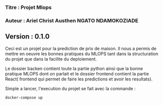 ### Titre : Projet Mlops

### Auteur : Ariel Christ Austhen NGATO NDAMOKOZIADE

## Version : 0.1.0

Ceci est un projet pour la prediction de prix de maison. Il nous a permis de mettre en oeuvre les bonnes pratiques du MLOPS tant dans la structuration du projet que dans la facilite du deploiement. 

Le dossier backen contient toute la partie python ainsi que la bonne pratique MLOPS dont on parlait et le dossier frontend contient la partie React( frontend qui permet de faire les predictions et avoir les resultats).

Simple a lancer, l'execution du projet se fait avec la commande :

``docker-compose up``